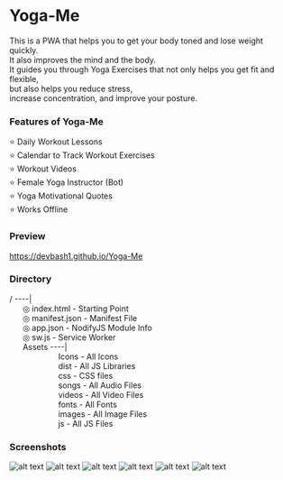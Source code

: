 # Yoga-Me

This is a PWA that helps you to get your body toned and lose weight quickly.   
It also improves the mind and the body.   
It guides you through Yoga Exercises that not only helps you get fit and flexible,   
but also helps you reduce stress,   
increase concentration, and improve your posture.   

### Features of Yoga-Me
   
⭐ Daily Workout Lessons   
⭐ Calendar to Track Workout Exercises   
⭐ Workout Videos   
⭐ Female Yoga Instructor (Bot)   
⭐ Yoga Motivational Quotes   
⭐ Works Offline   

### Preview

https://devbash1.github.io/Yoga-Me   

### Directory
   
/ ----|   
&nbsp;&nbsp;&nbsp;&nbsp;&nbsp;&nbsp;◎ index.html - Starting Point   
&nbsp;&nbsp;&nbsp;&nbsp;&nbsp;&nbsp;◎ manifest.json - Manifest File   
&nbsp;&nbsp;&nbsp;&nbsp;&nbsp;&nbsp;◎ app.json - NodifyJS Module Info   
&nbsp;&nbsp;&nbsp;&nbsp;&nbsp;&nbsp;◎ sw.js - Service Worker   
&nbsp;&nbsp;&nbsp;&nbsp;&nbsp;&nbsp;Assets ----|   
&nbsp;&nbsp;&nbsp;&nbsp;&nbsp;&nbsp;&nbsp;&nbsp;&nbsp;&nbsp;&nbsp;&nbsp;&nbsp;&nbsp;&nbsp;&nbsp;&nbsp;&nbsp;&nbsp;&nbsp;&nbsp;&nbsp;Icons - All Icons   
&nbsp;&nbsp;&nbsp;&nbsp;&nbsp;&nbsp;&nbsp;&nbsp;&nbsp;&nbsp;&nbsp;&nbsp;&nbsp;&nbsp;&nbsp;&nbsp;&nbsp;&nbsp;&nbsp;&nbsp;&nbsp;&nbsp;dist - All JS Libraries   
&nbsp;&nbsp;&nbsp;&nbsp;&nbsp;&nbsp;&nbsp;&nbsp;&nbsp;&nbsp;&nbsp;&nbsp;&nbsp;&nbsp;&nbsp;&nbsp;&nbsp;&nbsp;&nbsp;&nbsp;&nbsp;&nbsp;css - CSS files   
&nbsp;&nbsp;&nbsp;&nbsp;&nbsp;&nbsp;&nbsp;&nbsp;&nbsp;&nbsp;&nbsp;&nbsp;&nbsp;&nbsp;&nbsp;&nbsp;&nbsp;&nbsp;&nbsp;&nbsp;&nbsp;&nbsp;songs - All Audio Files   
&nbsp;&nbsp;&nbsp;&nbsp;&nbsp;&nbsp;&nbsp;&nbsp;&nbsp;&nbsp;&nbsp;&nbsp;&nbsp;&nbsp;&nbsp;&nbsp;&nbsp;&nbsp;&nbsp;&nbsp;&nbsp;&nbsp;videos - All Video Files   
&nbsp;&nbsp;&nbsp;&nbsp;&nbsp;&nbsp;&nbsp;&nbsp;&nbsp;&nbsp;&nbsp;&nbsp;&nbsp;&nbsp;&nbsp;&nbsp;&nbsp;&nbsp;&nbsp;&nbsp;&nbsp;&nbsp;fonts - All Fonts   
&nbsp;&nbsp;&nbsp;&nbsp;&nbsp;&nbsp;&nbsp;&nbsp;&nbsp;&nbsp;&nbsp;&nbsp;&nbsp;&nbsp;&nbsp;&nbsp;&nbsp;&nbsp;&nbsp;&nbsp;&nbsp;&nbsp;images - All Image Files   
&nbsp;&nbsp;&nbsp;&nbsp;&nbsp;&nbsp;&nbsp;&nbsp;&nbsp;&nbsp;&nbsp;&nbsp;&nbsp;&nbsp;&nbsp;&nbsp;&nbsp;&nbsp;&nbsp;&nbsp;&nbsp;&nbsp;js - All JS Files

### Screenshots
![alt text](https://github.com/DevBash1/Yoga-Me/raw/main/Screenshots/1.png)
![alt text](https://github.com/DevBash1/Yoga-Me/raw/main/Screenshots/2.png)
![alt text](https://github.com/DevBash1/Yoga-Me/raw/main/Screenshots/3.png)
![alt text](https://github.com/DevBash1/Yoga-Me/raw/main/Screenshots/4.png)
![alt text](https://github.com/DevBash1/Yoga-Me/raw/main/Screenshots/5.png)
![alt text](https://github.com/DevBash1/Yoga-Me/raw/main/Screenshots/6.png)
